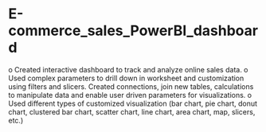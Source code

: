 # E-commerce_sales_PowerBI_dashboard
o	Created interactive dashboard to track and analyze online sales data. 
o	Used complex parameters to drill down in worksheet and customization using filters and slicers. Created connections, join new tables, calculations to manipulate data and enable user driven parameters for visualizations. 
o	Used different types of customized visualization (bar chart, pie chart, donut chart, clustered bar chart, scatter chart, line chart, area chart, map, slicers, etc.) 
